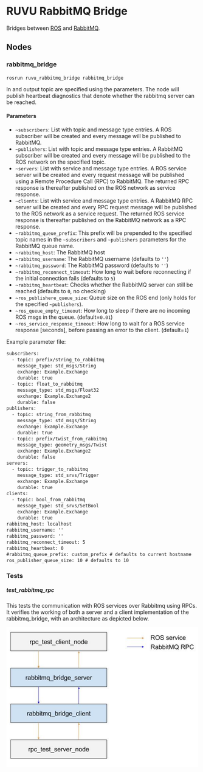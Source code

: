 # RUVU RabbitMQ Bridge

Bridges between [ROS](http://ros.org) and [RabbitMQ](https://www.rabbitmq.com/).

## Nodes

### rabbitmq_bridge

```
rosrun ruvu_rabbitmq_bridge rabbitmq_bridge
```

In and output topic are specified using the parameters. The node will publish heartbeat diagnostics that denote whether 
the rabbitmq server can be reached.

#### Parameters

- `~subscribers`: List with topic and message type entries. A ROS subscriber will be created and every message will be published to RabbitMQ.
- `~publishers`: List with topic and message type entries. A RabbitMQ subscriber will be created and every message will be published to the ROS network on the specified topic.
- `~servers`: List with service and message type entries. A ROS service server will be created and every request message will be published using a Remote Procedure Call (RPC) to RabbitMQ. The returned RPC response is thereafter published on the ROS network as service response. 
- `~clients`: List with service and message type entries. A RabbitMQ RPC server will be created and every RPC request message will be published to the ROS network as a service request. The returned ROS service response is thereafter published on the RabbitMQ network as a RPC response. 
- `~rabbitmq_queue_prefix`: This prefix will be prepended to the specified topic names in the `~subscribers` and `~publishers` parameters for the RabbitMQ queue name.
- `~rabbitmq_host`: The RabbitMQ host
- `~rabbitmq_username`: The RabbitMQ username (defaults to `''`)
- `~rabbitmq_password`: The RabbitMQ password (defaults to `''`)
- `~rabbitmq_reconnect_timeout`: How long to wait before reconnecting if the initial connection fails (defaults to `5`)
- `~rabbitmq_heartbeat`: Checks whether the RabbitMQ server can still be reached (defaults to `0`, no checking)
- `~ros_publishere_queue_size`: Queue size on the ROS end (only holds for the specified `~publishers`).
- `~ros_queue_empty_timeout`: How long to sleep if there are no incoming ROS msgs in the queue. (default=`0.01`)
- `~ros_service_response_timeout`: How long to wait for a ROS service response [seconds], before passing an error to the client. (default=`1`)

Example parameter file:

```
subscribers:
  - topic: prefix/string_to_rabbitmq
    message_type: std_msgs/String
    exchange: Example.Exchange
    durable: true
  - topic: float_to_rabbitmq
    message_type: std_msgs/Float32
    exchange: Example.Exchange2
    durable: false
publishers:
  - topic: string_from_rabbitmq
    message_type: std_msgs/String
    exchange: Example.Exchange
    durable: true
  - topic: prefix/twist_from_rabbitmq
    message_type: geometry_msgs/Twist
    exchange: Example.Exchange2
    durable: false
servers:
  - topic: trigger_to_rabbitmq
    message_type: std_srvs/Trigger
    exchange: Example.Exchange
    durable: true
clients:
  - topic: bool_from_rabbitmq
    message_type: std_srvs/SetBool
    exchange: Example.Exchange
    durable: true
rabbitmq_host: localhost
rabbitmq_username: ''
rabbitmq_password: ''
rabbitmq_reconnect_timeout: 5
rabbitmq_heartbeat: 0
#rabbitmq_queue_prefix: custom_prefix # defaults to current hostname
ros_publisher_queue_size: 10 # defaults to 10
```

### Tests
##### test_rabbitmq_rpc
This tests the communication with ROS services over Rabbitmq using RPCs. It verifies the working of both a server and a client implementation of the rabbitmq_bridge, with an architecture as depicted below.

![rabbitmq_rpc_test](doc/rabbitmq_rpc_test.jpg)
